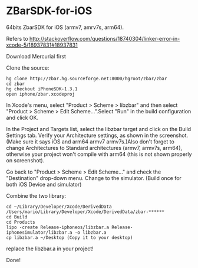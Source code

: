 ZBarSDK-for-iOS
===============

64bits ZbarSDK for iOS (armv7, amrv7s, arm64).


Refers to http://stackoverflow.com/questions/18740304/linker-error-in-xcode-5/18937831#18937831


Download Mercurial first

Clone the source:
<pre><code>hg clone http://zbar.hg.sourceforge.net:8000/hgroot/zbar/zbar 
cd zbar 
hg checkout iPhoneSDK-1.3.1 
open iphone/zbar.xcodeproj
</code></pre>

In Xcode's menu, select "Product > Scheme > libzbar" and then select "Product > Scheme > Edit Scheme…".Select "Run" in the build configuration and click OK.

In the Project and Targets list, select the libzbar target and click on the Build Settings tab. Verify your Architecture settings, as shown in the screenshot. (Make sure it says iOS and arm64 armv7 armv7s.)Also don't forget to change Architectures to Standard architectures (armv7, armv7s, arm64), otherwise your project won't compile with arm64 (this is not shown properly on screenshot).

Go back to "Product > Scheme > Edit Scheme…" and check the "Destination" drop-down menu. Change to the simulator. (Build once for both iOS Device and simulator)

Combine the two library:

<pre><code>cd ~/Library/Developer/Xcode/DerivedData
/Users/mario/Library/Developer/Xcode/DerivedData/zbar-******
cd Build
cd Products
lipo -create Release-iphoneos/libzbar.a Release-iphonesimulator/libzbar.a -o libzbar.a 
cp libzbar.a ~/Desktop (Copy it to your desktop)
</code></pre>

replace the libzbar.a in your project!

Done!
